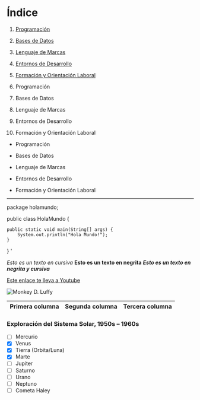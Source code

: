 # **Índice**

1. [Programación](#id1)

2. [Bases de Datos](#id2)

3. [Lenguaje de Marcas](#id3)

4. [Entornos de Desarrollo](#id4)

5. [Formación y Orientación Laboral](#id5)



1. Programación
2. Bases de Datos
3. Lenguaje de Marcas
4. Entornos de Desarrollo
5. Formación y Orientación Laboral

- Programación
* Bases de Datos
+ Lenguaje de Marcas
- Entornos de Desarrollo
* Formación y Orientación Laboral

---

package holamundo;

public class HolaMundo {

	public static void main(String[] args) {
		System.out.println("Hola Mundo!");
	}
}
'

*Esto es un texto en cursiva*
**Esto es un texto en negrita**
***Esto es un texto en negrita y cursiva***

[Este enlace te lleva a Youtube](https://https://youtube.com/)

![Monkey D. Luffy](https://i.pinimg.com/1200x/43/e7/12/43e7126dc55c55efbe6c04ef4b5b55a4.jpg "Monkey D. Luffy")

| Primera columna | Segunda columna | Tercera columna |
| -- | -- | -- |

### Exploración del Sistema Solar, 1950s – 1960s

- [ ] Mercurio
- [x] Venus
- [x] Tierra (Orbita/Luna)
- [x] Marte
- [ ] Jupiter
- [ ] Saturno
- [ ] Urano
- [ ] Neptuno
- [ ] Cometa Haley
